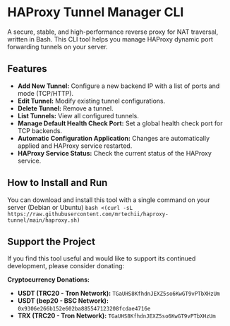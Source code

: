 # HAProxy Tunnel Manager CLI

A secure, stable, and high-performance reverse proxy for NAT traversal, written in Bash.
This CLI tool helps you manage HAProxy dynamic port forwarding tunnels on your server.

## Features

-   **Add New Tunnel:** Configure a new backend IP with a list of ports and mode (TCP/HTTP).
-   **Edit Tunnel:** Modify existing tunnel configurations.
-   **Delete Tunnel:** Remove a tunnel.
-   **List Tunnels:** View all configured tunnels.
-   **Manage Default Health Check Port:** Set a global health check port for TCP backends.
-   **Automatic Configuration Application:** Changes are automatically applied and HAProxy service restarted.
-   **HAProxy Service Status:** Check the current status of the HAProxy service.

## How to Install and Run

You can download and install this tool with a single command on your server (Debian or Ubuntu)
```bash <(curl -sL https://raw.githubusercontent.com/mrtechii/haproxy-tunnel/main/haproxy.sh)```


## Support the Project

If you find this tool useful and would like to support its continued development, please consider donating:


**Cryptocurrency Donations:**

-   **USDT (TRC20 - Tron Network):** `TGaUHS8KfhdnJEXZ5so6KwGT9vPTbXHzUm`
-   **USDT (bep20 - BSC Network):** `0x9306e266b152e602ba885547123208fcdae4716e`
-   **TRX (TRC20 - Tron Network):** `TGaUHS8KfhdnJEXZ5so6KwGT9vPTbXHzUm`

